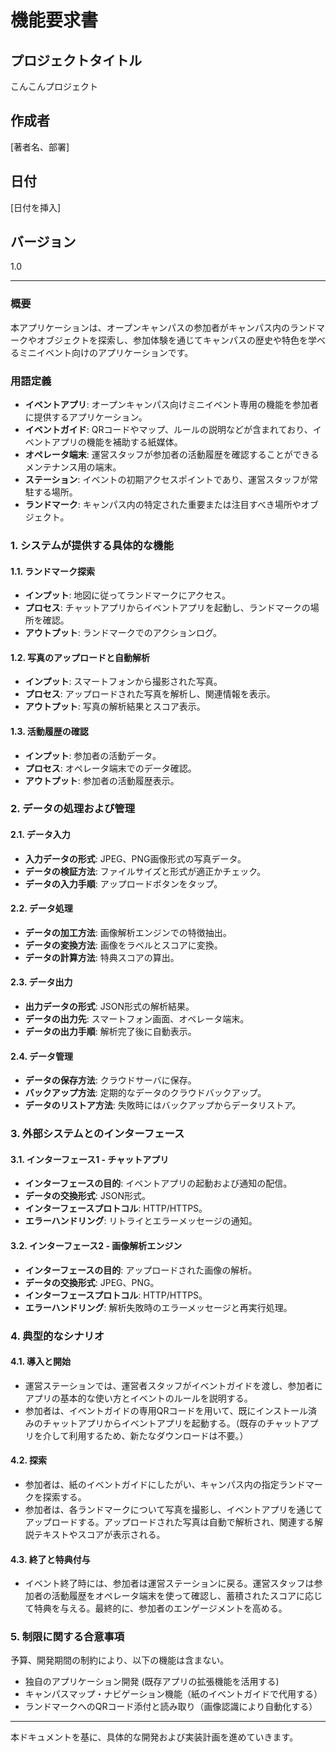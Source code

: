 # 機能要求書

## プロジェクトタイトル
こんこんプロジェクト

## 作成者
[著者名、部署]

## 日付
[日付を挿入]

## バージョン
1.0

---

### 概要
本アプリケーションは、オープンキャンパスの参加者がキャンパス内のランドマークやオブジェクトを探索し、参加体験を通じてキャンパスの歴史や特色を学べるミニイベント向けのアプリケーションです。

### 用語定義
- **イベントアプリ**: オープンキャンパス向けミニイベント専用の機能を参加者に提供するアプリケーション。
- **イベントガイド**: QRコードやマップ、ルールの説明などが含まれており、イベントアプリの機能を補助する紙媒体。
- **オペレータ端末**: 運営スタッフが参加者の活動履歴を確認することができるメンテナンス用の端末。
- **ステーション**: イベントの初期アクセスポイントであり、運営スタッフが常駐する場所。
- **ランドマーク**: キャンパス内の特定された重要または注目すべき場所やオブジェクト。

### 1. システムが提供する具体的な機能

#### 1.1. ランドマーク探索
- **インプット**: 地図に従ってランドマークにアクセス。
- **プロセス**: チャットアプリからイベントアプリを起動し、ランドマークの場所を確認。
- **アウトプット**: ランドマークでのアクションログ。

#### 1.2. 写真のアップロードと自動解析
- **インプット**: スマートフォンから撮影された写真。
- **プロセス**: アップロードされた写真を解析し、関連情報を表示。
- **アウトプット**: 写真の解析結果とスコア表示。

#### 1.3. 活動履歴の確認
- **インプット**: 参加者の活動データ。
- **プロセス**: オペレータ端末でのデータ確認。
- **アウトプット**: 参加者の活動履歴表示。

### 2. データの処理および管理

#### 2.1. データ入力
- **入力データの形式**: JPEG、PNG画像形式の写真データ。
- **データの検証方法**: ファイルサイズと形式が適正かチェック。
- **データの入力手順**: アップロードボタンをタップ。

#### 2.2. データ処理
- **データの加工方法**: 画像解析エンジンでの特徴抽出。
- **データの変換方法**: 画像をラベルとスコアに変換。
- **データの計算方法**: 特典スコアの算出。

#### 2.3. データ出力
- **出力データの形式**: JSON形式の解析結果。
- **データの出力先**: スマートフォン画面、オペレータ端末。
- **データの出力手順**: 解析完了後に自動表示。

#### 2.4. データ管理
- **データの保存方法**: クラウドサーバに保存。
- **バックアップ方法**: 定期的なデータのクラウドバックアップ。
- **データのリストア方法**: 失敗時にはバックアップからデータリストア。

### 3. 外部システムとのインターフェース

#### 3.1. インターフェース1 - チャットアプリ
- **インターフェースの目的**: イベントアプリの起動および通知の配信。
- **データの交換形式**: JSON形式。
- **インターフェースプロトコル**: HTTP/HTTPS。
- **エラーハンドリング**: リトライとエラーメッセージの通知。

#### 3.2. インターフェース2 - 画像解析エンジン
- **インターフェースの目的**: アップロードされた画像の解析。
- **データの交換形式**: JPEG、PNG。
- **インターフェースプロトコル**: HTTP/HTTPS。
- **エラーハンドリング**: 解析失敗時のエラーメッセージと再実行処理。

### 4. 典型的なシナリオ

#### 4.1. 導入と開始
- 運営ステーションでは、運営者スタッフがイベントガイドを渡し、参加者にアプリの基本的な使い方とイベントのルールを説明する。
- 参加者は、イベントガイドの専用QRコードを用いて、既にインストール済みのチャットアプリからイベントアプリを起動する。（既存のチャットアプリを介して利用するため、新たなダウンロードは不要。）

#### 4.2. 探索
- 参加者は、紙のイベントガイドにしたがい、キャンパス内の指定ランドマークを探索する。
- 参加者は、各ランドマークについて写真を撮影し、イベントアプリを通じてアップロードする。アップロードされた写真は自動で解析され、関連する解説テキストやスコアが表示される。

#### 4.3. 終了と特典付与
- イベント終了時には、参加者は運営ステーションに戻る。運営スタッフは参加者の活動履歴をオペレータ端末を使って確認し、蓄積されたスコアに応じて特典を与える。最終的に、参加者のエンゲージメントを高める。

### 5. 制限に関する合意事項
予算、開発期間の制約により、以下の機能は含まない。
- 独自のアプリケーション開発 (既存アプリの拡張機能を活用する)
- キャンパスマップ・ナビゲーション機能（紙のイベントガイドで代用する）
- ランドマークへのQRコード添付と読み取り（画像認識により自動化する）

---

本ドキュメントを基に、具体的な開発および実装計画を進めていきます。